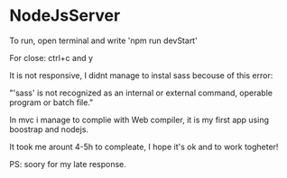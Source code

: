 # NodeJsServer

To run, open terminal and write 'npm run devStart' 

For close: ctrl+c and y 

It is not responsive, I didnt manage to instal sass becouse of this error:

"'sass' is not recognized as an internal or external command,
operable program or batch file."


In mvc i manage to complie with Web compiler, it is my first app using boostrap and nodejs.

It took me arount 4-5h to compleate, I hope it's ok and to work togheter!


PS: soory for my late response.
